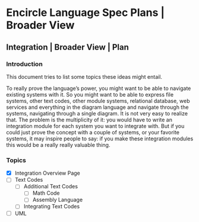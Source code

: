 Encircle Language Spec Plans | Broader View
===========================================

Integration | Broader View | Plan
---------------------------------

### Introduction

This document tries to list some topics these ideas might entail.

To really prove the language’s power, you might want to be able to navigate existing systems with it. So you might want to be able to express file systems, other text codes, other module systems, relational database, web services and everything in the diagram language and navigate through the systems, navigating through a single diagram. It is not very easy to realize that. The problem is the multiplicity of it: you would have to write an integration module for each system you want to integrate with. But if you could just prove the concept with a couple of systems, or your favorite systems, it may inspire people to say: if you make these integration modules this would be a really really valuable thing.

### Topics

- [x] Integration Overview Page
- [ ] Text Codes
    - [ ] Additional Text Codes
        - [ ] Math Code
        - [ ] Assembly Language
    - [ ] Integrating Text Codes
- [ ] UML